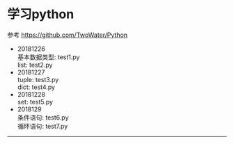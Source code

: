 # 学习python
参考 https://github.com/TwoWater/Python  

- 20181226  
基本数据类型: test1.py  
list: test2.py  
- 20181227  
tuple: test3.py  
dict: test4.py 
- 20181228  
set: test5.py
- 2018129  
条件语句: test6.py  
循环语句: test7.py

---
